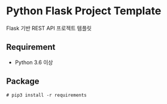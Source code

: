 # Python Flask Project Template

Flask 기반 REST API 프로젝트 템플릿

## Requirement

* Python 3.6 이상

## Package

```
# pip3 install -r requirements
```
